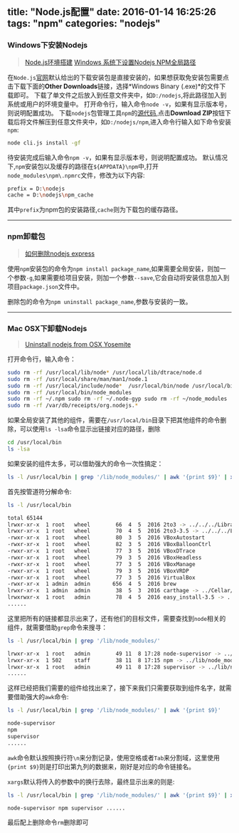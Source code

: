 title: "Node.js配置"
date: 2016-01-14 16:25:26
tags: "npm"
categories: "nodejs"
---

### Windows下安装Nodejs

> [Node.js环境搭建](http://www.cnblogs.com/terrylin/archive/2013/01/26/2877699.html)
> [Windows 系统下设置Nodejs NPM全局路径](http://www.cnblogs.com/picaso/p/3848209.html)

在`Node.js`[官网](https://nodejs.org/en/)默认给出的下载安装包是直接安装的，如果想获取免安装包需要点击下载下面的**Other Downloads**链接，选择*Windows Binary (.exe)*的文件下载即可。
下载了单文件之后放入到任意文件夹中，如`D:/nodejs`,将此路径加入到系统或用户的环境变量中。
打开命令行，输入命令`node -v`，如果有显示版本号，则说明配置成功。
下载`nodejs`包管理工具`npm`的[源代码](https://github.com/npm/npm),点击**Download ZIP**按钮下载后将文件解压到任意文件夹中，如`D:/nodejs/npm`,进入命令行输入如下命令安装`npm`:
```bash
node cli.js install -gf
```
待安装完成后输入命令`npm -v`，如果有显示版本号，则说明配置成功。
默认情况下,`npm`安装包以及缓存的路径在`${APPDATA}\npm`中,打开`node_modules\npm\.npmrc`文件，修改为以下内容:
```bash
prefix = D:\nodejs
cache = D:\nodejs\npm_cache
```
其中`prefix`为npm包的安装路径,`cache`则为下载包的缓存路径。

<!-- more -->

----

### npm卸载包

> [如何删除nodejs express](http://zhidao.baidu.com/link?url=c6zMFnprbEsKBl0Oid6Mak47dZjlU3zArA8_-8NczkEIkdoM2ecd8QhnZeh2NrcwMY1epEa4mAnNPTmGmENWifCJ0HKzV9rCE8o1UGjh1kC)

使用`npm`安装包的命令为`npm install package_name`,如果需要全局安装，则加一个参数`-g`,如果需要给项目安装，则加一个参数`--save`,它会自动将安装信息加入到项目`package.json`文件中。

删除包的命令为`npm uninstall package_name`,参数与安装的一致。

----

### Mac OSX下卸载Nodejs

> [Uninstall nodejs from OSX Yosemite](https://gist.github.com/TonyMtz/d75101d9bdf764c890ef)

打开命令行，输入命令：
```bash
sudo rm -rf /usr/local/lib/node* /usr/local/lib/dtrace/node.d
sudo rm -rf /usr/local/share/man/man1/node.1
sudo rm -rf /usr/local/include/node*  /usr/local/bin/node /usr/local/bin/npm
sudo rm -rf /usr/local/bin/node_modules
sudo rm -rf ~/.npm sudo rm -rf ~/.node-gyp sudo rm -rf ~/node_modules
sudo rm -rf /var/db/receipts/org.nodejs.*
```
如果全局安装了其他的组件，需要在`/usr/local/bin`目录下把其他组件的命令删除，可以使用`ls -lsa`命令显示出链接对应的路径，删除
```bash
cd /usr/local/bin
ls -lsa
```
如果安装的组件太多，可以借助强大的命令一次性搞定：
```bash
ls -l /usr/local/bin | grep '/lib/node_modules/' | awk '{print $9}' | xargs rm
```
首先按管道符分解命令:
```bash
ls -l /usr/local/bin

total 65144
lrwxr-xr-x  1 root   wheel        66  4  5  2016 2to3 -> ../../../Library/Frameworks/Python.framework/Versions/3.5/bin/2to3
lrwxr-xr-x  1 root   wheel        70  4  5  2016 2to3-3.5 -> ../../../Library/Frameworks/Python.framework/Versions/3.5/bin/2to3-3.5
-rwxr-xr-x  1 root   wheel        80  3  5  2016 VBoxAutostart
-rwxr-xr-x  1 root   wheel        82  3  5  2016 VBoxBalloonCtrl
-rwxr-xr-x  1 root   wheel        77  3  5  2016 VBoxDTrace
-rwxr-xr-x  1 root   wheel        79  3  5  2016 VBoxHeadless
-rwxr-xr-x  1 root   wheel        77  3  5  2016 VBoxManage
-rwxr-xr-x  1 root   wheel        79  3  5  2016 VBoxVRDP
-rwxr-xr-x  1 root   wheel        77  3  5  2016 VirtualBox
-rwxr-xr-x  1 admin  admin       656  4  5  2016 brew
lrwxr-xr-x  1 admin  admin        38  5  3  2016 carthage -> ../Cellar/carthage/0.16.2/bin/carthage
lrwxrwxr-x  1 root   admin        78  4  5  2016 easy_install-3.5 -> ../../../Library/Frameworks/Python.framework/Versions/3.5/bin/easy_install-3.5
......
```
这里把所有的链接都显示出来了，还有他们的目标文件，需要查找到`node`相关的组件，就需要借助`grep`命令来搜寻：
```bash
ls -l /usr/local/bin | grep '/lib/node_modules/'

lrwxr-xr-x  1 root   admin        49 11  8 17:28 node-supervisor -> ../lib/node_modules/supervisor/lib/cli-wrapper.js
lrwxr-xr-x  1 502    staff        38 11  8 17:15 npm -> ../lib/node_modules/npm/bin/npm-cli.js
lrwxr-xr-x  1 root   admin        49 11  8 17:28 supervisor -> ../lib/node_modules/supervisor/lib/cli-wrapper.js
......
```
这样已经把我们需要的组件给找出来了，接下来我们只需要获取到组件名字，就需要借助强大的`awk`命令:
```bash
ls -l /usr/local/bin | grep '/lib/node_modules/' | awk '{print $9}'

node-supervisor
npm
supervisor
......
```
`awk`命令默认按照换行符`\n`来分割记录，使用空格或者`Tab`来分割域，这里使用`{print $9}`则是打印出第九列的数据来，刚好是对应的命令链接名。

`xargs`默认将传入的参数中的换行去除，最终显示出来的则是:
```bash
ls -l /usr/local/bin | grep '/lib/node_modules/' | awk '{print $9}' | xargs

node-supervisor npm supervisor ......
```
最后配上删除命令`rm`删除即可
